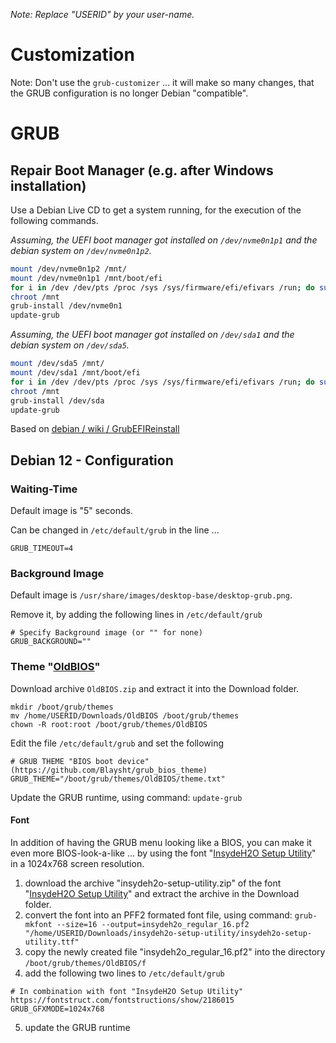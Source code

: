 _Note: Replace "USERID" by your user-name._

# Customization

Note: Don't use the `grub-customizer` ... it will make so many changes, that the GRUB configuration is no longer Debian "compatible".



# GRUB

## Repair Boot Manager (e.g. after Windows installation)

Use a Debian Live CD to get a system running, for the execution of the following commands.

_Assuming, the UEFI boot manager got installed on `/dev/nvme0n1p1` and the debian system on `/dev/nvme0n1p2`._

```sh
mount /dev/nvme0n1p2 /mnt/
mount /dev/nvme0n1p1 /mnt/boot/efi
for i in /dev /dev/pts /proc /sys /sys/firmware/efi/efivars /run; do sudo mount -B $i /mnt$i; done
chroot /mnt
grub-install /dev/nvme0n1
update-grub
```

_Assuming, the UEFI boot manager got installed on `/dev/sda1` and the debian system on `/dev/sda5`._

```sh
mount /dev/sda5 /mnt/
mount /dev/sda1 /mnt/boot/efi
for i in /dev /dev/pts /proc /sys /sys/firmware/efi/efivars /run; do sudo mount -B $i /mnt$i; done
chroot /mnt
grub-install /dev/sda
update-grub
```

Based on [debian / wiki / GrubEFIReinstall](https://wiki.debian.org/GrubEFIReinstall)


## Debian 12 - Configuration

### Waiting-Time

Default image is "5" seconds.

Can be changed in `/etc/default/grub` in the line ...

```code
GRUB_TIMEOUT=4
```

### Background Image

Default image is `/usr/share/images/desktop-base/desktop-grub.png`.

Remove it, by adding the following lines in `/etc/default/grub` 

```code
# Specify Background image (or "" for none)
GRUB_BACKGROUND=""
```

### Theme "[OldBIOS](https://www.gnome-look.org/p/2072033)"

Download archive `OldBIOS.zip` and extract it into the Download folder.

```console
mkdir /boot/grub/themes
mv /home/USERID/Downloads/OldBIOS /boot/grub/themes
chown -R root:root /boot/grub/themes/OldBIOS
```

Edit the file `/etc/default/grub` and set the following

```code
# GRUB THEME "BIOS boot device" (https://github.com/Blaysht/grub_bios_theme)
GRUB_THEME="/boot/grub/themes/OldBIOS/theme.txt"
```

Update the GRUB runtime, using command: `update-grub`

#### Font

In addition of having the GRUB menu looking like a BIOS, you can make it even more BIOS-look-a-like ...
by using the font "[InsydeH2O Setup Utility](https://fontstruct.com/fontstructions/show/2186015)" in a 1024x768 screen resolution.

1. download the archive "insydeh2o-setup-utility.zip" of the font "[InsydeH2O Setup Utility](https://fontstruct.com/fontstructions/show/2186015)" and extract the archive in the Download folder.
2. convert the font into an PFF2 formated font file, using command: `grub-mkfont --size=16 --output=insydeh2o_regular_16.pf2 "/home/USERID/Downloads/insydeh2o-setup-utility/insydeh2o-setup-utility.ttf"`
3. copy the newly created file "insydeh2o_regular_16.pf2" into the directory `/boot/grub/themes/OldBIOS/f`
4. add the following two lines to `/etc/default/grub`

```code
# In combination with font "InsydeH2O Setup Utility" https://fontstruct.com/fontstructions/show/2186015
GRUB_GFXMODE=1024x768
```
5. update the GRUB runtime
